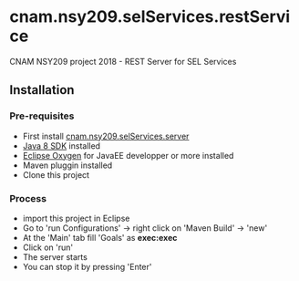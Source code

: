 # cnam.nsy209.selServices.restService
CNAM NSY209 project 2018 - REST Server for SEL Services

## Installation
### Pre-requisites
* First install [cnam.nsy209.selServices.server](https://github.com/lavive/cnam.nsy209.selServices.server)
* [Java 8 SDK](http://www.oracle.com/technetwork/java/javase/downloads/jdk8-downloads-2133151.html) installed
* [Eclipse Oxygen](http://www.eclipse.org/downloads/eclipse-packages/) for JavaEE developper or more installed
* Maven pluggin installed
* Clone this project
### Process
* import this project in Eclipse
* Go to 'run Configurations' -> right click on 'Maven Build' -> 'new'
* At the 'Main' tab fill 'Goals' as **exec:exec**
* Click on 'run'
* The server starts
* You can stop it by pressing 'Enter'

